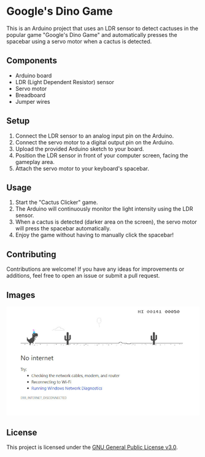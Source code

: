 # Google's Dino Game

This is an Arduino project that uses an LDR sensor to detect cactuses in the popular game "Google's Dino Game" and automatically presses the spacebar using a servo motor when a cactus is detected.

## Components

- Arduino board
- LDR (Light Dependent Resistor) sensor
- Servo motor
- Breadboard
- Jumper wires

## Setup

1. Connect the LDR sensor to an analog input pin on the Arduino.
2. Connect the servo motor to a digital output pin on the Arduino.
3. Upload the provided Arduino sketch to your board.
4. Position the LDR sensor in front of your computer screen, facing the gameplay area.
5. Attach the servo motor to your keyboard's spacebar.

## Usage

1. Start the "Cactus Clicker" game.
2. The Arduino will continuously monitor the light intensity using the LDR sensor.
3. When a cactus is detected (darker area on the screen), the servo motor will press the spacebar automatically.
4. Enjoy the game without having to manually click the spacebar!

## Contributing

Contributions are welcome! If you have any ideas for improvements or additions, feel free to open an issue or submit a pull request.


## Images

![Game Image](src\images\image.jpg)

## License

This project is licensed under the [GNU General Public License v3.0](LICENSE).
